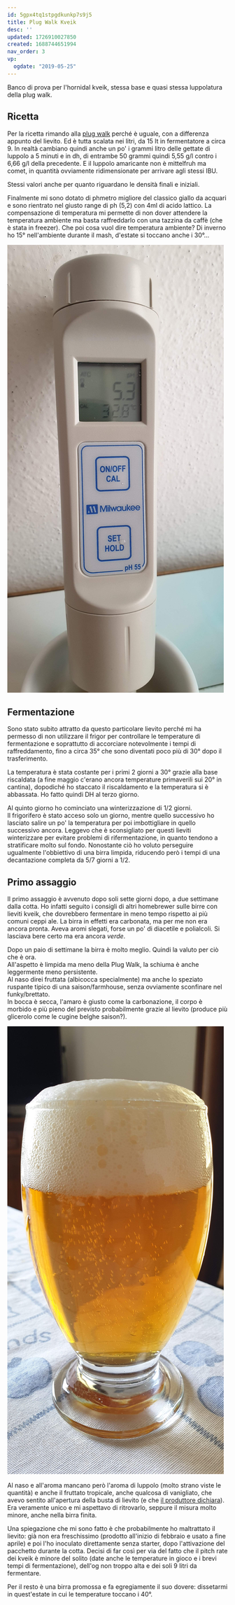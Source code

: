 ```yaml
---
id: 5gpx4tq1stpgdkunkp7s9j5
title: Plug Walk Kveik
desc: ''
updated: 1726910027850
created: 1688744651994
nav_order: 3
vp:
  ogdate: "2019-05-25"
---
```

Banco di prova per l'hornidal kveik, stessa base e quasi stessa luppolatura della plug walk.

## Ricetta

Per la ricetta rimando alla [plug walk](plug-walk) perché è uguale, con a differenza appunto del lievito.
Ed è tutta scalata nei litri, da 15 lt in fermentatore a circa 9.
In realtà cambiano quindi anche un po' i grammi litro delle gettate di luppolo a 5 minuti e in dh, di entrambe 50 grammi quindi 5,55 g/l contro i 6,66 g/l della precedente. E il luppolo amaricante non è mittelfruh ma comet, in quantità ovviamente ridimensionate per arrivare agli stessi IBU.

Stessi valori anche per quanto riguardano le densità finali e iniziali.

Finalmente mi sono dotato di phmetro migliore del classico giallo da acquari e sono rientrato nel giusto range di ph (5,2) con 4ml di acido lattico. La compensazione di temperatura mi permette di non dover attendere la temperatura ambiente ma basta raffreddarlo con una tazzina da caffè (che è stata in freezer). Che poi cosa vuol dire temperatura ambiente? Di inverno ho 15° nell'ambiente durante il mash, d'estate si toccano anche i 30°...

![phmetro](./assets/images/phmetro.jpg)

## Fermentazione

Sono stato subito attratto da questo particolare lievito perché mi ha permesso di non utilizzare il frigor per controllare le temperature di fermentazione e soprattutto di accorciare notevolmente i tempi di raffreddamento, fino a circa 35° che sono diventati poco più di 30° dopo il trasferimento.

La temperatura è stata costante per i primi 2 giorni a 30° grazie alla base riscaldata (a fine maggio c'erano ancora temperature primaverili sui 20° in cantina), dopodiché ho staccato il riscaldamento e la temperatura si è abbassata.  Ho fatto quindi DH al terzo giorno.

Al quinto giorno ho cominciato una winterizzazione di 1/2 giorni.  
Il frigorifero è stato acceso solo un giorno, mentre quello successivo ho lasciato salire un po' la temperatura per poi imbottigliare in quello successivo ancora.
Leggevo che è sconsigliato per questi lieviti winterizzare per evitare problemi di rifermentazione, in quanto tendono a stratificare molto sul fondo. Nonostante ciò ho voluto perseguire ugualmente l'obbiettivo di una birra limpida, riducendo però i tempi di una decantazione completa da 5/7 giorni a 1/2.

## Primo assaggio

Il primo assaggio è avvenuto dopo soli sette giorni dopo, a due settimane dalla cotta. Ho infatti seguito i consigli di altri homebrewer sulle birre con lieviti kveik, che dovrebbero fermentare in meno tempo rispetto ai più comuni ceppi ale. La birra in effetti era carbonata, ma per me non era ancora pronta. Aveva aromi slegati, forse un po' di diacetile e polialcoli. Si lasciava bere certo ma era ancora *verde*.

Dopo un paio di settimane la birra è molto meglio. Quindi la valuto per ciò che è ora.  
All'aspetto è limpida ma meno della Plug Walk, la schiuma è anche leggermente meno persistente.  
Al naso direi fruttata (albicocca specialmente) ma anche lo speziato ruspante tipico di una saison/farmhouse, senza ovviamente sconfinare nel funky/brettato.  
In bocca è secca, l'amaro è giusto come la carbonazione, il corpo è morbido e più pieno del previsto probabilmente grazie al lievito (produce più glicerolo come le cugine belghe saison?).

![plugWalkKveik](./assets/images/plugWalkKveik.jpg)

Al naso e all'aroma mancano però l'aroma di luppolo (molto strano viste le quantità) e anche il fruttato tropicale, anche qualcosa di vanigliato, che avevo sentito all'apertura della busta di lievito (e che [il produttore dichiara](https://omegayeast.com/yeast/norwegian-ales/hornindal-kveik)).  
Era veramente unico e mi aspettavo di ritrovarlo, seppure il misura molto minore, anche nella birra finita.

Una spiegazione che mi sono fatto è che probabilmente ho maltrattato il lievito: già non era freschissimo (prodotto all'inizio di febbraio e usato a fine aprile) e poi l'ho inoculato direttamente senza starter, dopo l'attivazione del pacchetto durante la cotta. Decisi di far così per via del fatto che il pitch rate dei kveik è minore del solito (date anche le temperature in gioco e i brevi tempi di fermentazione), dell'og non troppo alta e dei soli 9 litri da fermentare.

Per il resto è una birra promossa e fa egregiamente il suo dovere: dissetarmi in quest'estate in cui le temperature toccano i 40°.
